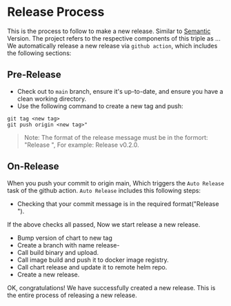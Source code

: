 # Release Process

This is the process to follow to make a new release. Similar to [Semantic](https://semver.org/) Version. The project refers to the respective components of this triple as <major>.<minor>.<patch>.
We automatically release a new release via `github action`, which includes the following sections:

## Pre-Release

- Check out to `main` branch, ensure it's up-to-date, and ensure you have a clean working directory.
- Use the following command to create a new tag and push:

```shell
git tag <new tag>
git push origin <new tag>"
```

> Note: The format of the release message must be in the formort: "Release <New tag>", For example: Release v0.2.0.

## On-Release

When you push your commit to origin main, Which triggers the `Auto Release` task of the github action. `Auto Release` includes this following steps:

- Checking that your commit message is in the required format("Release <New tag>").

If the above checks all passed, Now we start release a new release. 

- Bump version of chart to new tag
- Create a branch with name release-<tag>
- Call build binary and upload.
- Call image build and push it to docker image registry.
- Call chart release and update it to remote helm repo.
- Create a new release.

OK, congratulations! We have successfully created a new release. This is the entire process of releasing a new release.